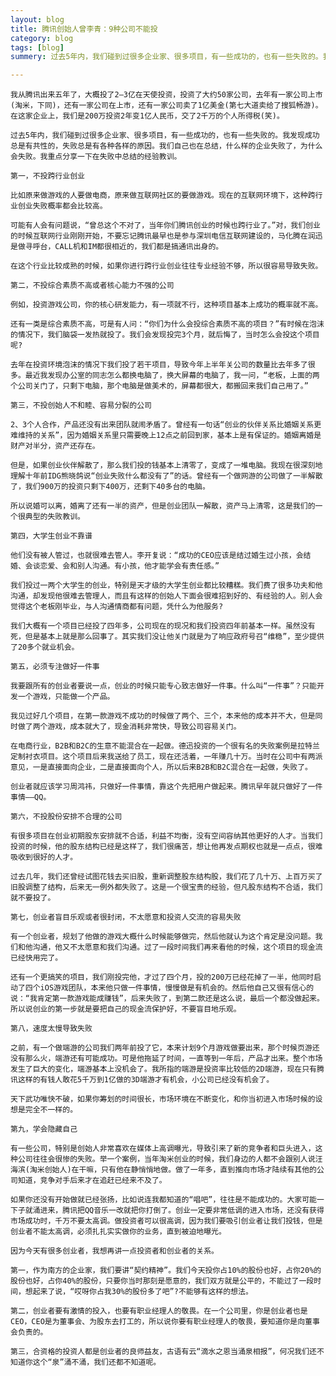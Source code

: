 ```yaml
---
layout: blog
title: 腾讯创始人曾李青：9种公司不能投
category: blog
tags: [blog]  
summery: 过去5年内，我们碰到过很多企业家、很多项目，有一些成功的，也有一些失败的。我发现成功总是有共性的，失败总是有各种各样的原因。我们自己也在总结，什么样的企业失败了，为什么会失败。我重点分享一下在失败中总结的经验教训

---
```


    我从腾讯出来五年了，大概投了2—3亿在天使投资，投资了大约50家公司，去年有一家公司上市(淘米，下同)，还有一家公司在上市，还有一家公司卖了1亿美金(第七大道卖给了搜狐畅游)。在这家企业上，我们是200万投资2年变1亿人民币，交了2千万的个人所得税(笑)。

    过去5年内，我们碰到过很多企业家、很多项目，有一些成功的，也有一些失败的。我发现成功总是有共性的，失败总是有各种各样的原因。我们自己也在总结，什么样的企业失败了，为什么会失败。我重点分享一下在失败中总结的经验教训。

    第一，不投跨行业创业

    比如原来做游戏的人要做电商，原来做互联网社区的要做游戏。现在的互联网环境下，这种跨行业创业失败概率都会比较高。

    可能有人会有问题说，“曾总这个不对了，当年你们腾讯创业的时候也跨行业了。”对，我们创业的时候互联网行业刚刚开始，不要忘记腾讯最早也是参与深圳电信互联网建设的，马化腾在润迅是做寻呼台，CALL机和IM都很相近的，我们都是搞通讯出身的。

    在这个行业比较成熟的时候，如果你进行跨行业创业往往专业经验不够，所以很容易导致失败。

    第二，不投综合素质不高或者核心能力不强的公司

    例如，投资游戏公司，你的核心研发能力，有一项就不行，这种项目基本上成功的概率就不高。

    还有一类是综合素质不高，可是有人问：“你们为什么会投综合素质不高的项目？”有时候在泡沫的情况下，我们脑袋一发热就投了。我们会发现投完3个月，就后悔了，当时怎么会投这个项目呢?

    去年在投资环境泡沫的情况下我们投了若干项目，导致今年上半年关公司的数量比去年多了很多。最近我发现办公室的同志怎么都换电脑了，换大屏幕的电脑了，我一问，“老板，上面的两个公司关门了，只剩下电脑，那个电脑是做美术的，屏幕都很大，都搬回来我们自己用了。”

    第三，不投创始人不和睦、容易分裂的公司

    2、3个人合作，产品还没有出来团队就闹矛盾了。曾经有一句话“创业的伙伴关系比婚姻关系更难维持的关系”，因为婚姻关系里只需要晚上12点之前回到家，基本上是有保证的。婚姻离婚是财产对半分，资产还存在。

    但是，如果创业伙伴解散了，那么我们投的钱基本上清零了，变成了一堆电脑。我现在很深刻地理解十年前IDG熊晓鸽说“创业失败什么都没有了”的话。曾经有一个做网游的公司做了一半解散了，我们900万的投资只剩下400万，还剩下40多台的电脑。

    所以说婚可以离，婚离了还有一半的资产，但是创业团队一解散，资产马上清零，这是我们的一个很典型的失败教训。

    第四，大学生创业不靠谱

    他们没有被人管过，也就很难去管人。李开复说：“成功的CEO应该是结过婚生过小孩，会结婚、会谈恋爱、会和别人沟通。有小孩，他才能学会有责任感。”

    我们投过一两个大学生的创业，特别是天才级的大学生创业都比较糟糕。我们费了很多功夫和他沟通，却发现他很难去管理人，而且有这样的创始人下面会很难招到好的、有经验的人。别人会觉得这个老板刚毕业，与人沟通情商都有问题，凭什么为他服务?

    我们大概有一个项目已经投了四年多，公司现在的现况和我们投资四年前基本一样。虽然没有死，但是基本上就是那么回事了。其实我们没让他关门就是为了响应政府号召“维稳”，至少提供了20多个就业机会。

    第五，必须专注做好一件事

    我要跟所有的创业者要说一点，创业的时候只能专心致志做好一件事。什么叫“一件事”？只能开发一个游戏，只能做一个产品。

    我见过好几个项目，在第一款游戏不成功的时候做了两个、三个，本来他的成本并不大，但是同时做了两个游戏，成本就大了，现金消耗非常快，导致公司容易关门。

    在电商行业，B2B和B2C的生意不能混合在一起做。德迅投资的一个很有名的失败案例是拉特兰定制衬衣项目。这个项目后来我送给了员工，现在还活着，一年赚几十万。当时在公司中有两派意见，一是直接面向企业，二是直接面向个人，所以后来B2B和B2C混合在一起做，失败了。

    创业者就应该学习周鸿祎，只做好一件事情，靠这个先把用户做起来。腾讯早年就只做好了一件事情——QQ。

    第六，不投股份安排不合理的公司

    有很多项目在创业初期股东安排就不合适，利益不均衡，没有空间容纳其他更好的人才。当我们投资的时候，他的股东结构已经是这样了，我们很痛苦，想让他再发点期权也就是一点点，很难吸收到很好的人才。

    过去几年，我们还曾经试图花钱去买旧股，重新调整股东结构股，我们花了几十万、上百万买了旧股调整了结构，后来无一例外都失败了。这是一个很宝贵的经验，但凡股东结构不合适，我们就不要投了。

    第七，创业者盲目乐观或者很封闭，不太愿意和投资人交流的容易失败

    有一个创业者，规划了他做的游戏大概什么时候能够做完，然后他就认为这个肯定是没问题。我们和他沟通，他又不太愿意和我们沟通。过了一段时间我们再来看他的时候，这个项目的现金流已经快用完了。

    还有一个更搞笑的项目，我们刚投完他，才过了四个月，投的200万已经花掉了一半，他同时启动了四个iOS游戏团队，本来他只做一件事情，慢慢做是有机会的。然后他自己又很有信心的说：“我肯定第一款游戏能成赚钱”，后来失败了，到第二款还是这么说，最后一个都没做起来。所以说创业的第一步就是要把自己的现金流保护好，不要盲目地乐观。

    第八，速度太慢导致失败

    之前，有一个做端游的公司我们两年前投了它，本来计划9个月游戏做要出来，那个时候页游还没有那么火，端游还有可能成功。可是他拖延了时间，一直等到一年后，产品才出来。整个市场发生了巨大的变化，端游基本上没机会了。我所指的端游是投资率比较低的2D端游，现在只有腾讯这样的有钱人敢花5千万到1亿做的3D端游才有机会，小公司已经没有机会了。

    天下武功唯快不破，如果你筹划的时间很长，市场环境在不断变化，和你当初进入市场时候的设想是完全不一样的。

    第九，学会隐藏自己

    有一些公司，特别是创始人非常喜欢在媒体上高调曝光，导致引来了新的竞争者和巨头进入，这种公司往往会很惨的失败。举一个案例，当年淘米创业的时候，我们身边的人都不会跟别人说汪海滨(淘米创始人)在干嘛，只有他在静悄悄地做。做了一年多，直到推向市场才陆续有其他的公司知道，竞争对手后来才在追赶已经来不及了。

    如果你还没有开始做就已经张扬，比如说连我都知道的“唱吧”，往往是不能成功的。大家可能一下子就涌进来，腾讯把QQ音乐一改就把你打倒了。创业一定要非常低调的进入市场，还没有获得市场成功时，千万不要太高调。做投资者可以很高调，因为我们要吸引创业者让我们投钱，但是创业者不能太高调，必须扎扎实实做你的业务，直到被迫地曝光。

    因为今天有很多创业者，我想再讲一点投资者和创业者的关系。

    第一，作为南方的企业家，我们要讲“契约精神”。我们今天投你占10%的股份也好，占你20%的股份也好，占你40%的股份，只要你当时那刻是愿意的，我们双方就是公平的，不能过了一段时间，想起来了说，“哎呀你占我30%的股份多了吧”?不能够有这样的想法。

    第二，创业者要有激情的投入，也要有职业经理人的敬畏。在一个公司里，你是创业者也是CEO，CEO是为董事会、为股东去打工的，所以说你要有职业经理人的敬畏，要知道你是向董事会负责的。

    第三，合资格的投资人都是创业者的良师益友，古语有云“滴水之恩当涌泉相报”，何况我们还不知道你这个“泉”涌不涌，我们还都不知道呢。